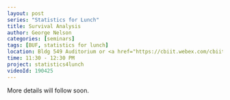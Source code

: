 ```yaml
---
layout: post
series: "Statistics for Lunch"
title: Survival Analysis
author: George Nelson
categories: [seminars]
tags: [BUF, statistics for lunch]
location: Bldg 549 Auditorium or <a href="https://cbiit.webex.com/cbiit/j.php?MTID=mda58920253235af4cdcdb4462022e97a">WebEx</a>
time: 11:30 - 12:30 PM
project: statistics4lunch
videoId: 190425
---
```


More details will follow soon.